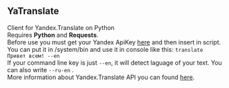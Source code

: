 ## YaTranslate  
Client for Yandex.Translate on Python  
Requires **Python** and **Requests**.  
Before use you must get your Yandex ApiKey [here](https://tech.yandex.com/keys/get/?service=trnsl) and then insert in script.  
You can put it in /system/bin and use it in console like this: `translate Привет всем! --en`  
If your command line key is just `--en`, it will detect laguage of your text. You can also write `--ru-en` .  
More information about Yandex.Translate API you can found [here](https://tech.yandex.com/translate/doc/dg/reference/translate-docpage/).    
